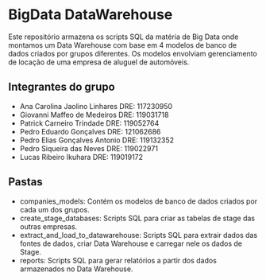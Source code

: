 # BigData DataWarehouse
Este repositório armazena os scripts SQL da matéria de Big Data onde montamos um Data Warehouse com base em 4 modelos de banco de dados criados por grupos diferentes. Os modelos envolviam gerenciamento de locação de uma empresa de aluguel de automóveis.

## Integrantes do grupo 

- Ana Carolina Jaolino Linhares DRE: 117230950
- Giovanni Maffeo de Medeiros DRE: 119031718
- Patrick Carneiro Trindade DRE: 119052764
- Pedro Eduardo Gonçalves DRE: 121062686
- Pedro Elias Gonçalves Antonio DRE: 119132352
- Pedro Siqueira das Neves DRE: 119022971
- Lucas Ribeiro Ikuhara DRE: 119019172

## Pastas

- companies_models: Contém os modelos de banco de dados criados por cada um dos grupos.
- create_stage_databases: Scripts SQL para criar as tabelas de stage das outras empresas.
- extract_and_load_to_datawarehouse: Scripts SQL para extrair dados das fontes de dados, criar Data Warehouse e carregar nele os dados de Stage.
- reports: Scripts SQL para gerar relatórios a partir dos dados armazenados no Data Warehouse.